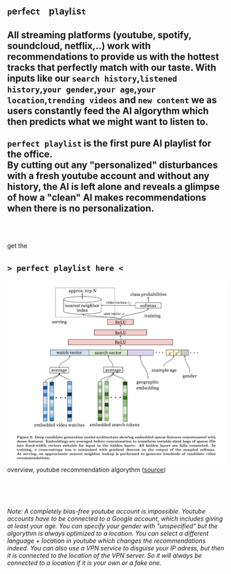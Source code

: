 ## `p`e`r`f`e`c`t`&nbsp;&nbsp;&nbsp; p`l`a`y`l`i`s`t` <br>

## All streaming platforms (youtube, spotify, soundcloud, netflix,..) work with recommendations to provide us with the hottest tracks that perfectly match with our taste. With inputs like our `search history`,`listened history`,`your gender`,`your age`,`your location`,`trending videos` and `new content` we as users constantly feed the AI algorythm which then predicts what we might want to listen to. <br><br> `perfect playlist` is the first pure AI playlist for the office. <br> By cutting out any "personalized" disturbances with a fresh youtube account and without any history, the AI is left alone and reveals a glimpse of how a "clean" AI makes recommendations when there is no personalization.
<br>
<br>  

get the
## `> perfect playlist here <`

![](youtube-recommendation-algorythm-overview.png)  
overview, youtube recommendation algorythm ([source](https://towardsdatascience.com/using-deep-neural-networks-to-make-youtube-recommendations-dfc0a1a13d1e))

<br>
<br>
<br>

*Note: A completely bias-free youtube account is impossible. Youtube accounts have to be connected to a Google account, which includes giving at least your age. You can specify your gender with "unspecified" but the algorythm is always optimized to a location. You can select a different language + location in youtube which changes the recommendations indeed. You can also use a VPN service to disguise your IP adress, but then it is connected to the location of the VPN server. So it will always be connected to a location if it is your own or a fake one.*


